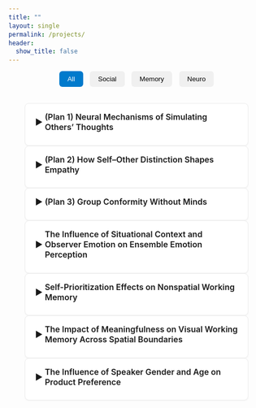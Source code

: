 ```yaml
---
title: ""
layout: single
permalink: /projects/
header:
  show_title: false
---
```


<!-- Filter Buttons -->
<div style="text-align:center; margin-bottom: 2rem;">
  <button class="filter-button active" onclick="filterSelection('all', this)">All</button>
  <button class="filter-button" onclick="filterSelection('social', this)">Social</button>
  <button class="filter-button" onclick="filterSelection('memory', this)">Memory</button>
  <button class="filter-button" onclick="filterSelection('neuro', this)">Neuro</button>
</div>

<!-- 모든 프로젝트 카드를 같은 컨테이너(.project-list) 안에 넣음 -->
<div class="project-list">

  <details class="project-item social neuro">
    <summary>(Plan 1) Neural Mechanisms of Simulating Others’ Thoughts</summary>
    <figure class="project-figure">
      <img
        src="/assets/img/projects/SRE2_method1.png"
        loading="lazy"
        style="max-width:100%; border-radius:6px;"
      >
    </figure>
    <p>
      How does the brain represent another person’s thoughts? Participants judged themselves and the president from both their own and a close friend’s perspective. Whole-brain searchlight RSA was used to identify brain regions whose activity patterns capture a friend’s mental perspective. ROI-based MVPA then evaluated cross-condition generalization, testing whether classifiers trained on self-related judgments could decode president-related judgments.
    </p>
  </details>

  <details class="project-item social neuro">
    <summary>(Plan 2) How Self–Other Distinction Shapes Empathy</summary>
    <p>
      Empathy—the ability to understand and share others’ emotions—is essential for social interaction. Effective empathy requires a clear self–other distinction. The right temporoparietal junction (rTPJ), a region implicated in this distinction, has been shown to modulate empathic responses. However, prior work tends to treat empathy as a unitary process, overlooking its complex structure. Contemporary theories of pain empathy differentiate between automatic, bottom-up simulation and controlled, top-down regulation depending on context. These distinct components may rely on separable neural mechanisms. To address this, we apply multinomial processing tree (MPT) modeling to dissociate intentional empathy, unintentional empathy, and response bias. We then examine how rTPJ stimulation modulates each component, providing a more nuanced understanding of how self–other distinction contributes to empathic accuracy.
    </p>
  </details>

  <details class="project-item social">
    <summary>(Plan 3) Group Conformity Without Minds</summary>
    <p>
      Sun, Wang, and Geng (2024) reported a group conformity effect in visual perspective taking, observing that participants' judgments of a target avatar’s viewpoint were biased toward the average viewpoint of surrounding avatars. This interpretation relies on the assumption that participants adopt the avatar’s perspective. However, such bias may alternatively arise from domain-general mechanisms, such as ensemble coding of directional information, without necessarily invoking social reasoning. To test this possibility, the present study replicates the original paradigm using non-social stimuli—specifically, replacing avatars with isosceles triangles.
    </p>
  </details>

  <details class="project-item social">
    <summary>The Influence of Situational Context and Observer Emotion on Ensemble Emotion Perception</summary>
    <figure class="project-figure">
      <img
        src="/assets/img/projects/CEP_method.png"
        loading="lazy"
        style="max-width:100%; border-radius:6px;"
      >
    </figure>
    <p>
      Using naturalistic stimuli, the study investigated how situational context and observer emotion shape the perception of a crowd’s ensemble emotion.
    </p>
  </details>

  <details class="project-item social memory">
    <summary>Self-Prioritization Effects on Nonspatial Working Memory</summary>
    <p>
      Self-prioritization effect (SPE) refers to the tendency to process self-associated items more quickly and accurately. Although extensive studies have demonstrated the SPE on perception, findings regarding its effects on working memory (WM) remain inconsistent. Some studies reported improved WM speed and accuracy for self-associated items (Yin et al, 2019; Yin et al, 2019; Yin &amp; Chen, 2024), while others failed to find such an effect (Constable et al., 2019).
      <br>The current study examined the SPE on shape-based WM across two experiments. Participants associated themselves and others with specific colors and completed a delayed matched-to-sample task
      <a href="/data/analyzeSPE8VCS1.html" target="_blank" class="project-link">(Experiment 1)</a>
      or a reproduction task
      <a href="/data/analyzeSPE8VCS2.html" target="_blank" class="project-link">(Experiment 2)</a>.
      Results revealed that WM responses for colors were faster in the self condition than in the other, though no shape differences emerged.
    </p>
  </details>

  <details class="project-item memory">
    <summary>The Impact of Meaningfulness on Visual Working Memory Across Spatial Boundaries</summary>
    <p>
      The study examined whether meaningful objects facilitate the encoding of spatially distal features in visual working memory.
    </p>
  </details>

  <details class="project-item neuro">
    <summary>The Influence of Speaker Gender and Age on Product Preference</summary>
    <p>
      The study investigated how the gender and age of speakers affect product evaluations and purchase decisions, using naturalistic video stimuli and fNIRS.
    </p>
  </details>

</div> <!-- ← 모든 details가 이 안에 들어있음 -->

<script>
function filterSelection(category, el) {
  const items = document.querySelectorAll('.project-item');
  items.forEach(item => {
    item.style.display = (category === 'all' || item.classList.contains(category)) ? 'block' : 'none';
  });

  document.querySelectorAll('.filter-button').forEach(btn => btn.classList.remove('active'));
  el.classList.add('active');
}
filterSelection('all', document.querySelector('.filter-button'));
</script>

<style>
.filter-button {
  padding: 0.5rem 1rem;
  margin: 0 0.3rem;
  background: #f0f0f0;
  border: none;
  border-radius: 6px;
  cursor: pointer;
  font-weight: 500;
  transition: background 0.2s;
}
.filter-button:hover {
  background: #e0e0e0;
}
.filter-button.active {
  background: #007acc;
  color: white;
}

.project-link {
  color: #007acc;
  text-decoration: none;
}
.project-link:hover {
  text-decoration: underline;
}

.project-list {
  max-width: 1200px;
  margin: 0 auto;
  padding: 0 2rem;
}

/* 카드(세부 항목) 공통 스타일 */
.project-item {
  border: 1px solid #eee;
  border-radius: 8px;
  padding: 1rem 1.2rem;
  margin-bottom: 0rem;
  background: #fff;
  box-shadow: 0 1px 3px rgba(0,0,0,0.05);
  transition: background-color 0.3s, box-shadow 0.3s, transform 0.2s;
}

/* figure안 이미지가 카드 폭을 넘지 않도록 보강 */
.project-figure img {
  width: 100%;
  height: auto;
  display: block;
  border-radius: 6px; /* inline style과 동일하게 유지 */
}

.project-item:hover {
  box-shadow: 0 2px 6px rgba(0,0,0,0.08);
  transform: translateY(-1px);
}

.project-item[open] {
  background-color: #f0f7ff;
  border: 1px solid #cce5ff;
}

.project-item summary {
  font-size: 1rem;
  font-weight: 600;
  cursor: pointer;
  outline: none;
  list-style: none;
  display: flex;
  align-items: center;
  position: relative;
  padding-left: 1.2rem;
  margin-bottom: 0.6rem;
}
.project-item summary::before {
  content: '▶';
  position: absolute;
  left: 0;
  transition: transform 0.2s ease;
}
.project-item[open] summary::before {
  content: '▼';
  transform: rotate(0deg);
}
.project-item[open] summary {
  color: #007acc;
}

.project-item p {
  margin-top: 0.5rem;
  margin-left: 0.3rem;
  font-size: 1.05rem;
  color: #444;
  line-height: 1.8;
}

@media screen and (max-width: 768px) {
  .project-item summary {
    font-size: 0.95rem;
  }
  .project-item p {
    font-size: 0.95rem;
  }
}
</style>
